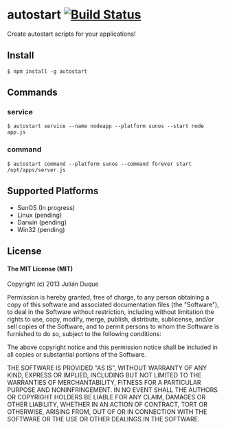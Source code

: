 # autostart [![Build Status](https://travis-ci.org/[YOUR_GITHUB_USERNAME]/[YOUR_PROJECT_NAME].png)](https://travis-ci.org/julianduque/node-autostart)

Create autostart scripts for your applications!

## Install

```
$ npm install -g autostart
```

## Commands

### service

```
$ autostart service --name nodeapp --platform sunos --start node app.js
```

### command

```
$ autostart command --platform sunos --command forever start /opt/apps/server.js
```
## Supported Platforms
* SunOS (In progress)
* Linux (pending)
* Darwin (pending)
* Win32 (pending)

## License

#### The MIT License (MIT)
Copyright (c) 2013 Julián Duque

Permission is hereby granted, free of charge, to any person obtaining a copy of 
this software and associated documentation files (the "Software"), to deal in 
the Software without restriction, including without limitation the rights to use, 
copy, modify, merge, publish, distribute, sublicense, and/or sell copies of the 
Software, and to permit persons to whom the Software is furnished to do so, subject 
to the following conditions:

The above copyright notice and this permission notice shall be included in all 
copies or substantial portions of the Software.

THE SOFTWARE IS PROVIDED "AS IS", WITHOUT WARRANTY OF ANY KIND, EXPRESS OR 
IMPLIED, INCLUDING BUT NOT LIMITED TO THE WARRANTIES OF MERCHANTABILITY, FITNESS 
FOR A PARTICULAR PURPOSE AND NONINFRINGEMENT. IN NO EVENT SHALL THE AUTHORS OR 
COPYRIGHT HOLDERS BE LIABLE FOR ANY CLAIM, DAMAGES OR OTHER LIABILITY, WHETHER 
IN AN ACTION OF CONTRACT, TORT OR OTHERWISE, ARISING FROM, OUT OF OR IN CONNECTION 
WITH THE SOFTWARE OR THE USE OR OTHER DEALINGS IN THE SOFTWARE.


